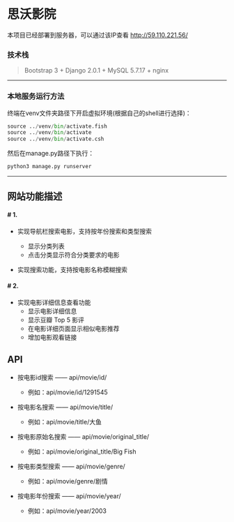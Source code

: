 # 思沃影院 #

本项目已经部署到服务器，可以通过该IP查看
http://59.110.221.56/

### 技术栈 ###
> Bootstrap 3 + Django 2.0.1 + MySQL 5.7.17 + nginx


---
### 本地服务运行方法 ###
终端在venv文件夹路径下开启虚拟环境(根据自己的shell进行选择)：

```python
source ../venv/bin/activate.fish
source ../venv/bin/activate
source ../venv/bin/activate.csh
```

然后在manage.py路径下执行：
```python
python3 manage.py runserver
```

---

## 网站功能描述


#### # 1.
- 实现导航栏搜索电影，支持按年份搜索和类型搜索
    - 显示分类列表
    - 点击分类显示符合分类要求的电影

- 实现搜索功能，支持按电影名称模糊搜索

#### # 2.
- 实现电影详细信息查看功能
    - 显示电影详细信息
    - 显示豆瓣 Top 5 影评
    - 在电影详细页面显示相似电影推荐
    - 增加电影观看链接

## API

- 按电影id搜索 —— api/movie/id/
    - 例如：api/movie/id/1291545

- 按电影名搜索 —— api/movie/title/
    - 例如：api/movie/title/大鱼

- 按电影原始名搜索 —— api/movie/original_title/
    - 例如：api/movie/original_title/Big Fish

- 按电影类型搜索 —— api/movie/genre/
    - 例如：api/movie/genre/剧情

- 按电影年份搜索 —— api/movie/year/
    - 例如：api/movie/year/2003





















